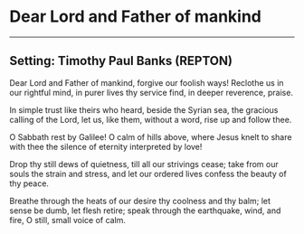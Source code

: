 # Dear Lord and Father of mankind

***

## Setting: Timothy Paul Banks (REPTON)

Dear Lord and Father of mankind,
forgive our foolish ways!
Reclothe us in our rightful mind,
in purer lives thy service find,
in deeper reverence, praise.

In simple trust like theirs who heard,
beside the Syrian sea,
the gracious calling of the Lord,
let us, like them, without a word,
rise up and follow thee.

O Sabbath rest by Galilee!
O calm of hills above,
where Jesus knelt to share with thee
the silence of eternity
interpreted by love!

Drop thy still dews of quietness,
till all our strivings cease;
take from our souls the strain and stress,
and let our ordered lives confess
the beauty of thy peace.

Breathe through the heats of our desire
thy coolness and thy balm;
let sense be dumb, let flesh retire;
speak through the earthquake, wind, and fire,
O still, small voice of calm.
